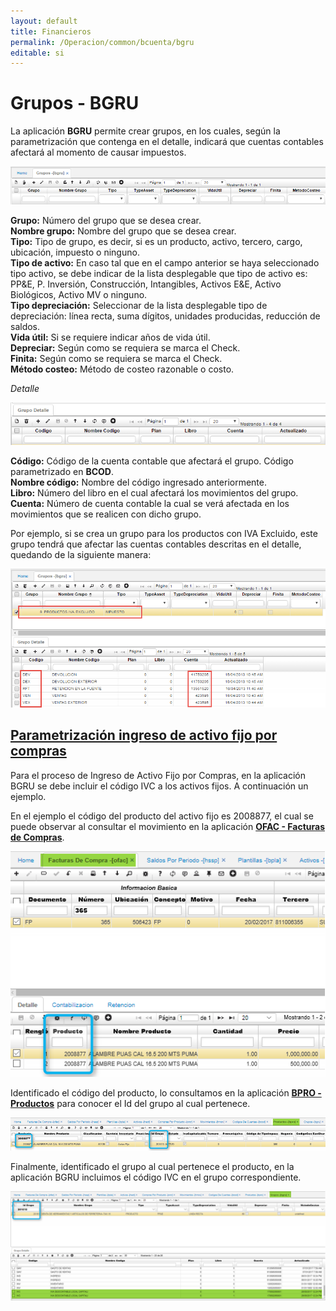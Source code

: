 ```yaml
---
layout: default
title: Financieros
permalink: /Operacion/common/bcuenta/bgru
editable: si
---
```


# Grupos - BGRU

La aplicación **BGRU** permite crear grupos, en los cuales, según la parametrización que contenga en el detalle, indicará que cuentas contables afectará al momento de causar impuestos.  

![](bgru1.png)

**Grupo:** Número del grupo que se desea crear.  
**Nombre grupo:** Nombre del grupo que se desea crear.  
**Tipo:** Tipo de grupo, es decir, si es un producto, activo, tercero, cargo, ubicación, impuesto o ninguno.  
**Tipo de activo:** En caso tal que en el campo anterior se haya seleccionado tipo activo, se debe indicar de la lista desplegable que tipo de activo es: PP&E, P. Inversión, Construcción, Intangibles, Activos E&E, Activo Biológicos, Activo MV o ninguno.  
**Tipo depreciación:** Seleccionar de la lista desplegable tipo de depreciación: línea recta, suma dígitos, unidades producidas, reducción de saldos.  
**Vida útil:** Si se requiere indicar años de vida útil.  
**Depreciar:** Según como se requiera se marca el Check.  
**Finita:** Según como se requiera se marca el Check.  
**Método costeo:** Método de costeo razonable o costo.  

_Detalle_  

![](bgru2.png)

**Código:** Código de la cuenta contable que afectará el grupo. Código parametrizado en **BCOD**.  
**Nombre código:** Nombre del código ingresado anteriormente.  
**Libro:** Número del libro en el cual afectará los movimientos del grupo.  
**Cuenta:** Número de cuenta contable la cual se verá afectada en los movimientos que se realicen con dicho grupo.  

Por ejemplo, si se crea un grupo para los productos con IVA Excluido, este grupo tendrá que afectar las cuentas contables descritas en el detalle, quedando de la siguiente manera:  

![](bgru3.png)

## [Parametrización ingreso de activo fijo por compras](http://docs.oasiscom.com/Operacion/common/bcuenta/bgru#parametrización-ingreso-de-activo-fijo-por-compras)

Para el proceso de Ingreso de Activo Fijo por Compras, en la aplicación BGRU se debe incluir el código IVC a los activos fijos. A continuación un ejemplo.  

En el ejemplo el código del producto del activo fijo es 2008877, el cual se puede observar al consultar el movimiento en la aplicación [**OFAC - Facturas de Compras**](http://docs.oasiscom.com/Operacion/scm/compras/ofactura/ofac).  

![](bgru4.png)

Identificado el código del producto, lo consultamos en la aplicación [**BPRO - Productos**]() para conocer el Id del grupo al cual pertenece.  

![](bgru5.png)

Finalmente, identificado el grupo al cual pertenece el producto, en la aplicación BGRU incluimos el código IVC en el grupo correspondiente.  

![](bgru6.png)










